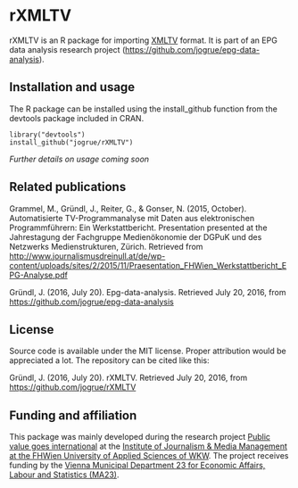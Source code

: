 # rXMLTV #

rXMLTV is an R package for importing [XMLTV](http://xmltv.org) format. It is part of an EPG data analysis research project (<https://github.com/jogrue/epg-data-analysis>).


## Installation and usage ##

The R package can be installed using the install_github function from the devtools package included in CRAN.

    library("devtools")
    install_github("jogrue/rXMLTV")

*Further details on usage coming soon*


## Related publications ##

Grammel, M., Gründl, J., Reiter, G., & Gonser, N. (2015, October). Automatisierte TV-Programmanalyse mit Daten aus elektronischen Programmführern: Ein Werkstattbericht. Presentation presented at the Jahrestagung der Fachgruppe Medienökonomie der DGPuK und des Netzwerks Medienstrukturen, Zürich. Retrieved from <http://www.journalismusdreinull.at/de/wp-content/uploads/sites/2/2015/11/Praesentation_FHWien_Werkstattbericht_EPG-Analyse.pdf>

Gründl, J. (2016, July 20). Epg-data-analysis. Retrieved July 20, 2016, from <https://github.com/jogrue/epg-data-analysis>


## License ##

Source code is available under the MIT license. Proper attribution would be appreciated a lot. The repository can be cited like this:

Gründl, J. (2016, July 20). rXMLTV. Retrieved July 20, 2016, from <https://github.com/jogrue/rXMLTV>


## Funding and affiliation ##

This package was mainly developed during the research project [Public value goes international](http://www.journalismusdreinull.at/en/public-value/public-value-goes-international/) at the [Institute of Journalism & Media Management at the FHWien University of Applied Sciences of WKW](http://en.fh-wien.ac.at/journalism-media-management/). The project receives funding by the [Vienna Municipal Department 23 for Economic Affairs, Labour and Statistics (MA23)](http://www.wien.gv.at/forschung/index.html).